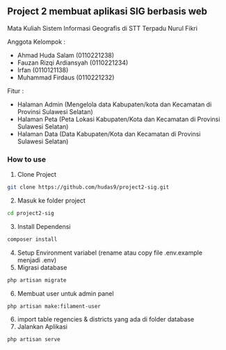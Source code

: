 ## Project 2 membuat aplikasi SIG berbasis web

Mata Kuliah Sistem Informasi Geografis di STT Terpadu Nurul Fikri

Anggota Kelompok :

-   Ahmad Huda Salam (0110221238)
-   Fauzan Rizqi Ardiansyah (0110221234)
-   Irfan (0110121138)
-   Muhammad Firdaus (0110221232)

Fitur :

-   Halaman Admin (Mengelola data Kabupaten/kota dan Kecamatan di Provinsi Sulawesi Selatan)
-   Halaman Peta (Peta Lokasi Kabupaten/Kota dan Kecamatan di Provinsi Sulawesi Selatan)
-   Halaman Data (Data Kabupaten/Kota dan Kecamatan di Provinsi Sulawesi Selatan)

### How to use

1. Clone Project

```bash
git clone https://github.com/hudas9/project2-sig.git
```

2. Masuk ke folder project

```bash
cd project2-sig
```

3. Install Dependensi

```bash
composer install
```

4. Setup Environment variabel (rename atau copy file .env.example menjadi .env)
5. Migrasi database

```bash
php artisan migrate
```

6. Membuat user untuk admin panel

```bash
php artisan make:filament-user
```

6. import table regencies & districts yang ada di folder database
7. Jalankan Aplikasi

```bash
php artisan serve
```
